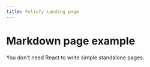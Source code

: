 ```yaml
---
title: Foliofy Landing page
---
```


# Markdown page example

You don't need React to write simple standalone pages.
